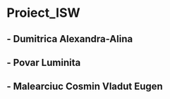 # Proiect_ISW

## - Dumitrica Alexandra-Alina
## - Povar Luminita
## - Malearciuc Cosmin Vladut Eugen
